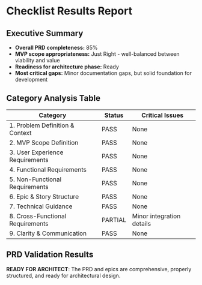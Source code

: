 # Checklist Results Report

## Executive Summary

- **Overall PRD completeness:** 85%
- **MVP scope appropriateness:** Just Right - well-balanced between viability and value
- **Readiness for architecture phase:** Ready
- **Most critical gaps:** Minor documentation gaps, but solid foundation for development

## Category Analysis Table

| Category                         | Status  | Critical Issues           |
| -------------------------------- | ------- | ------------------------- |
| 1. Problem Definition & Context  | PASS    | None                      |
| 2. MVP Scope Definition          | PASS    | None                      |
| 3. User Experience Requirements  | PASS    | None                      |
| 4. Functional Requirements       | PASS    | None                      |
| 5. Non-Functional Requirements   | PASS    | None                      |
| 6. Epic & Story Structure        | PASS    | None                      |
| 7. Technical Guidance            | PASS    | None                      |
| 8. Cross-Functional Requirements | PARTIAL | Minor integration details |
| 9. Clarity & Communication       | PASS    | None                      |

## PRD Validation Results

**READY FOR ARCHITECT**: The PRD and epics are comprehensive, properly structured, and ready for
architectural design.
